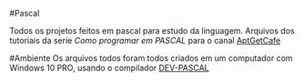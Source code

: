 #Pascal

Todos os projetos feitos em pascal para estudo da linguagem.
Arquivos dos tutoriais da serie *Como programar em PASCAL* para o canal [AptGetCafe](https://www.youtube.com/channel/UCQknmIACXfXMrjHIZbSLKlQ)

#Ambiente
Os arquivos todos foram todos criados em um computador com Windows 10 PRO, usando o compilador [DEV-PASCAL](http://www.bloodshed.net/devpascal.html)
